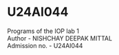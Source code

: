 # U24AI044
Programs of the IOP lab 1
<br>
Author - NISHCHAY DEEPAK MITTAL
<br>
Admission no. - U24AI044
